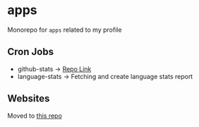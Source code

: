 # apps

Monorepo for `apps` related to my profile

## Cron Jobs

- github-stats -> [Repo Link](https://github.com/jstrieb/github-stats)
- language-stats -> Fetching and create language stats report

## Websites

Moved to [this repo](https://github.com/Leomotors/daydream-cafe)
